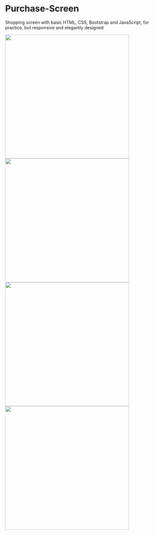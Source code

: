 # Purchase-Screen
Shopping screen with basic HTML, CSS, Bootstrap and JavaScript, for practice, but responsive and elegantly designed


<div width="300px">
  <img src="" width="400px" />
  <img src="https://user-images.githubusercontent.com/101990417/190144165-7bbfd8be-8d67-434f-8c19-dbf076c7b361.png" width="400px" />
  <img src="https://user-images.githubusercontent.com/101990417/190144173-dce4cc1c-59f8-4053-9060-d4707648829a.png" width="400px" />
  <img src="https://user-images.githubusercontent.com/101990417/190144178-d94ad3ad-e13f-42f9-bd9a-56cdf72dfc08.png" width="400px" />
</div>

